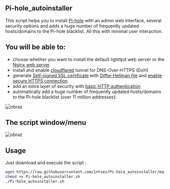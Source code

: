 ## Pi-hole_autoinstaller
This script helps you to install [Pi-hole](https://github.com/pi-hole/pi-hole) with an admin web interface, several security options and adds a huge number of frequently updated hosts/domains to the Pi-hole blacklist. All this with minimal user interaction.

## You will be able to:
* choose whether you want to install the default lighttpd web server or the [Nginx web server](https://docs.pi-hole.net/guides/webserver/nginx/)
* install and enable [cloudflared](https://docs.pi-hole.net/guides/dns/cloudflared/) tunnel for DNS-Over-HTTPS (DoH)
* generate [Self-signed SSL certificate](https://en.wikipedia.org/wiki/Self-signed_certificate) with [Diffie-Hellman file](https://en.wikipedia.org/wiki/Diffie%E2%80%93Hellman_key_exchange) and [enable secure HTTPS connection](https://en.wikipedia.org/wiki/HTTPS)
* add an extra layer of security with [basic HTTP authentication](https://en.wikipedia.org/wiki/Basic_access_authentication)
* automatically add a huge number of frequently updated hosts/domains to the Pi-hole blacklist (over 11 million addresses):

![obraz](https://github.com/intsez/Pi-hole_autoinstaller/assets/25661004/2c3d4646-bbe2-48fe-b5c4-1dd05380b590)


## The script window/menu
![obraz](https://github.com/intsez/Pi-hole_autoinstaller/assets/25661004/5731184b-e436-4f48-9ec2-66f3c3777166)

## Usage
Just download and execute the script :

```sh
wget https://raw.githubusercontent.com/intsez/Pi-hole_autoinstaller/main/Pi-hole_autoinstaller.sh
chmod +x Pi-hole_autoinstaller.sh
./Pi-hole_autoinstaller.sh
```
